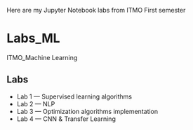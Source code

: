 Here are my Jupyter Notebook labs from ITMO First semester
# Labs_ML
ITMO_Machine Learning
## Labs

- Lab 1 — Supervised learning algorithms
- Lab 2 — NLP
- Lab 3 — Optimization algorithms implementation
- Lab 4 — CNN & Transfer Learning
